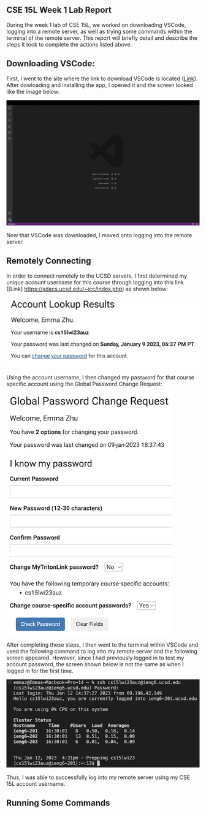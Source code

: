 CSE 15L Week 1 Lab Report
---

During the week 1 lab of CSE 15L, we worked on downloading VSCode, logging into a remote server, as well as trying some commands within the terminal of the remote server. This report will briefly detail and describe the steps it took to complete the actions listed above. 

Downloading VSCode:
---
First, I went to the site where the link to download VSCode is located ([Link]( https://code.visualstudio.com/)). After dowloading and installing the app, I opened it and the screen looked like the image below:

![Image](VSCode.png)

Now that VSCode was downloaded, I moved onto logging into the remote server.

Remotely Connecting
---
In order to connect remotely to the UCSD servers, I first determined my unique account username for this course through logging into this link ([Link] https://sdacs.ucsd.edu/~icc/index.php) as shown below:

![Image](Login.png)

Using the account username, I then changed my password for that course specific account using the Global Password Change Request:

![Image](PasswordChange.png)

After completing these steps, I then went to the terminal within VSCode and used the following command to log into my remote server and the following screen appeared. However, since I had previously logged in to test my account password, the screen shown below is not the same as when I logged in for the first time.

![Image](loggingin.png)

Thus, I was able to successfully log into my remote server using my CSE 15L account username.

Running Some Commands
---





